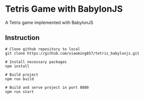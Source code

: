 # Tetris Game with BabylonJS

A Tetris game implemented with BabylonJS

## Instruction

```shell
# Clone github repository to local
git clone https://github.com/xiaoming857/tetris_babylonjs.git

# Install necessary packages
npm install

# Build project
npm run build

# Build and serve project in port 8080
npm run start
```


